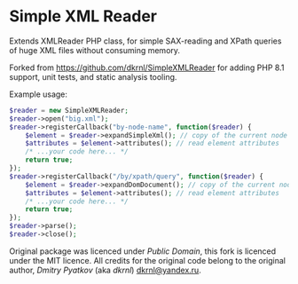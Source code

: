 # Simple XML Reader

Extends XMLReader PHP class, for simple SAX-reading and XPath queries of huge
XML files without consuming memory.

Forked from https://github.com/dkrnl/SimpleXMLReader for adding PHP 8.1 support,
unit tests, and static analysis tooling.

Example usage:

```php
$reader = new SimpleXMLReader;
$reader->open("big.xml");
$reader->registerCallback("by-node-name", function($reader) {
    $element = $reader->expandSimpleXml(); // copy of the current node as a SimpleXMLElement object
    $attributes = $element->attributes(); // read element attributes
    /* ...your code here... */
    return true;
});
$reader->registerCallback("/by/xpath/query", function($reader) {
    $element = $reader->expandDomDocument(); // copy of the current node as a DOMNode object
    $attributes = $element->attributes(); // read element attributes
    /* ...your code here... */
    return true;
});
$reader->parse();
$reader->close();
```

Original package was licenced under *Public Domain*, this fork is licenced
under the MIT licence. All credits for the original code belong to the original
author, *Dmitry Pyatkov* (aka *dkrnl*) <dkrnl@yandex.ru>.